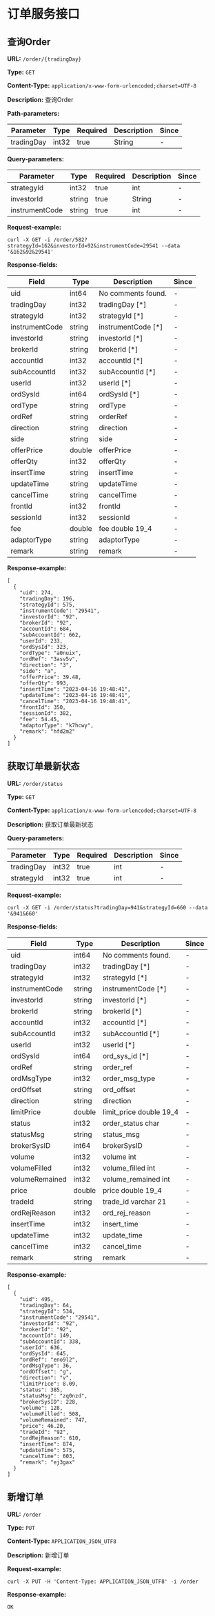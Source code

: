 
# 订单服务接口
## 查询Order

**URL:** `/order/{tradingDay}`

**Type:** `GET`


**Content-Type:** `application/x-www-form-urlencoded;charset=UTF-8`

**Description:** 查询Order


**Path-parameters:**

| Parameter | Type | Required | Description | Since |
|-----------|------|----------|-------------|-------|
|tradingDay|int32|true|    String|-|

**Query-parameters:**

| Parameter | Type | Required | Description | Since |
|-----------|------|----------|-------------|-------|
|strategyId|int32|true|    int|-|
|investorId|string|true|    String|-|
|instrumentCode|string|true|int|-|


**Request-example:**
```
curl -X GET -i /order/582?strategyId=162&investorId=92&instrumentCode=29541 --data '&162&92&29541'
```

**Response-fields:**

| Field | Type | Description | Since |
|-------|------|-------------|-------|
|uid|int64|No comments found.|-|
|tradingDay|int32|tradingDay [*]|-|
|strategyId|int32|strategyId [*]|-|
|instrumentCode|string|instrumentCode [*]|-|
|investorId|string|investorId [*]|-|
|brokerId|string|brokerId [*]|-|
|accountId|int32|accountId [*]|-|
|subAccountId|int32|subAccountId [*]|-|
|userId|int32|userId [*]|-|
|ordSysId|int64|ordSysId [*]|-|
|ordType|string|ordType|-|
|ordRef|string|orderRef|-|
|direction|string|direction|-|
|side|string|side|-|
|offerPrice|double|offerPrice|-|
|offerQty|int32|offerQty|-|
|insertTime|string|insertTime|-|
|updateTime|string|updateTime|-|
|cancelTime|string|cancelTime|-|
|frontId|int32|frontId|-|
|sessionId|int32|sessionId|-|
|fee|double|fee double 19_4|-|
|adaptorType|string|adaptorType|-|
|remark|string|remark|-|

**Response-example:**
```
[
  {
    "uid": 274,
    "tradingDay": 196,
    "strategyId": 575,
    "instrumentCode": "29541",
    "investorId": "92",
    "brokerId": "92",
    "accountId": 684,
    "subAccountId": 662,
    "userId": 233,
    "ordSysId": 323,
    "ordType": "a0nuix",
    "ordRef": "3asv5v",
    "direction": "3",
    "side": "a",
    "offerPrice": 39.48,
    "offerQty": 993,
    "insertTime": "2023-04-16 19:48:41",
    "updateTime": "2023-04-16 19:48:41",
    "cancelTime": "2023-04-16 19:48:41",
    "frontId": 350,
    "sessionId": 382,
    "fee": 54.45,
    "adaptorType": "k7hcwy",
    "remark": "hfd2m2"
  }
]
```

## 获取订单最新状态

**URL:** `/order/status`

**Type:** `GET`


**Content-Type:** `application/x-www-form-urlencoded;charset=UTF-8`

**Description:** 获取订单最新状态



**Query-parameters:**

| Parameter | Type | Required | Description | Since |
|-----------|------|----------|-------------|-------|
|tradingDay|int32|true|int|-|
|strategyId|int32|true|int|-|


**Request-example:**
```
curl -X GET -i /order/status?tradingDay=941&strategyId=660 --data '&941&660'
```

**Response-fields:**

| Field | Type | Description | Since |
|-------|------|-------------|-------|
|uid|int64|No comments found.|-|
|tradingDay|int32|tradingDay [*]|-|
|strategyId|int32|strategyId [*]|-|
|instrumentCode|string|instrumentCode [*]|-|
|investorId|string|investorId [*]|-|
|brokerId|string|brokerId [*]|-|
|accountId|int32|accountId [*]|-|
|subAccountId|int32|subAccountId [*]|-|
|userId|int32|userId [*]|-|
|ordSysId|int64|ord_sys_id [*]|-|
|ordRef|string|order_ref|-|
|ordMsgType|int32|order_msg_type|-|
|ordOffset|string|ord_offset|-|
|direction|string|direction|-|
|limitPrice|double|limit_price double 19_4|-|
|status|int32|order_status char|-|
|statusMsg|string|status_msg|-|
|brokerSysID|int64|brokerSysID|-|
|volume|int32|volume int|-|
|volumeFilled|int32|volume_filled int|-|
|volumeRemained|int32|volume_remained int|-|
|price|double|price double 19_4|-|
|tradeId|string|trade_id varchar 21|-|
|ordRejReason|int32|ord_rej_reason|-|
|insertTime|int32|insert_time|-|
|updateTime|int32|update_time|-|
|cancelTime|int32|cancel_time|-|
|remark|string|remark|-|

**Response-example:**
```
[
  {
    "uid": 495,
    "tradingDay": 64,
    "strategyId": 534,
    "instrumentCode": "29541",
    "investorId": "92",
    "brokerId": "92",
    "accountId": 149,
    "subAccountId": 338,
    "userId": 636,
    "ordSysId": 645,
    "ordRef": "eno9l2",
    "ordMsgType": 36,
    "ordOffset": "g",
    "direction": "v",
    "limitPrice": 8.09,
    "status": 385,
    "statusMsg": "zq0nzd",
    "brokerSysID": 228,
    "volume": 128,
    "volumeFilled": 508,
    "volumeRemained": 747,
    "price": 46.20,
    "tradeId": "92",
    "ordRejReason": 610,
    "insertTime": 874,
    "updateTime": 575,
    "cancelTime": 603,
    "remark": "ej3gax"
  }
]
```

## 新增订单

**URL:** `/order`

**Type:** `PUT`


**Content-Type:** `APPLICATION_JSON_UTF8`

**Description:** 新增订单





**Request-example:**
```
curl -X PUT -H 'Content-Type: APPLICATION_JSON_UTF8' -i /order
```

**Response-example:**
```
OK
```

